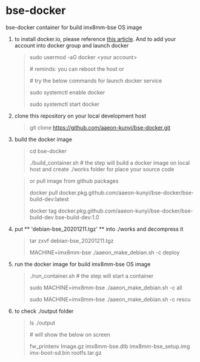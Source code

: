 bse-docker
===

bse-docker container for build imx8mm-bse OS image

1. to install docker.io, please reference [this article](https://docs.docker.com/engine/install/ubuntu). And to add your account into docker group and launch docker

    > sudo usermod -aG docker \<your account\>
    >
    > \# reminds: you can reboot the host or
    >
    > \# try the below commands for launch docker service
    >
    > sudo systemctl enable docker
    >
    > sudo systemctl start docker


2. clone this repository on your local development host

    > git clone https://github.com/aaeon-kunyi/bse-docker.git

3. build the docker image

    > cd bse-docker
    >
    > ./build_container.sh # the step will build a docker image on local host and create ./works folder for place your source code

    > or pull image from github packages
    >
    > docker pull docker.pkg.github.com/aaeon-kunyi/bse-docker/bse-build-dev:latest
    >
    > docker tag docker.pkg.github.com/aaeon-kunyi/bse-docker/bse-build-dev bse-build-dev:1.0

4. put ** 'debian-bse_20201211.tgz' ** into ./works and decompress it
  
   > tar zxvf debian-bse_20201211.tgz
   >
   > MACHINE=imx8mm-bse ./aaeon_make_debian.sh -c deploy

5. run the docker image for build imx8mm-bse OS image 

    > ./run_container.sh  # the step will start a container
    >
    > sudo MACHINE=imx8mm-bse ./aaeon_make_debian.sh -c all
    >
    > sudo MACHINE=imx8mm-bse ./aaeon_make_debian.sh -c rescu

6. to check ./output folder

    > ls ./output
    >
    > \# will show the below on screen
    >
    > fw_printenv  Image.gz  imx8mm-bse.dtb  imx8mm-bse_setup.img  imx-boot-sd.bin  rootfs.tar.gz
  
